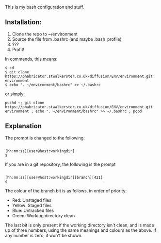 This is my bash configuration and stuff.

## Installation: ##

1. Clone the repo to ~/environment
1. Source the file from .bashrc (and maybe .bash_profile)
1. ???
1. Profit!

In commands, this means:

```
$ cd
$ git clone https://phabricator.stwalkerster.co.uk/diffusion/ENV/environment.git environment
$ echo ". ~/environment/bashrc" >> ~/.bashrc
```

or simply:
```
pushd ~; git clone https://phabricator.stwalkerster.co.uk/diffusion/ENV/environment.git environment ; echo ". ~/environment/bashrc" >> ~/.bashrc ; popd
```

## Explanation ##

The prompt is changed to the following:

```

[hh:mm:ss][user@host:workingdir]
$
```

If you are in a git repository, the following is the prompt

```

[hh:mm:ss][user@host:workingdir][branch][421]
$
```

The colour of the branch bit is as follows, in order of priority:

* Red: Unstaged files
* Yellow: Staged files
* Blue: Untracked files
* Green: Working directory clean

The last bit is only present if the working directory isn't clean, and is made up of three numbers, using the same meanings and colours as the above. If any number is zero, it won't be shown.
